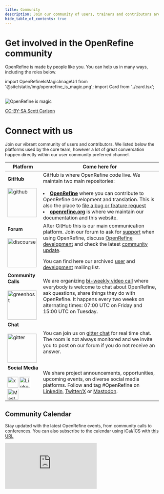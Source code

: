 ```yaml
---
title: Community
description: Join our community of users, trainers and contributors around the world.
hide_table_of_contents: true
---
```


<!-- Add mission, vision and value here once they are clarified -->

# Get involved in the OpenRefine community

OpenRefine is made by people like you. You can help us in many ways, including the roles below.

import OpenRefineIsMagicImageUrl from '@site/static/img/openrefine_is_magic.png';
import Card from '../card.tsx';

<div className="cardList">
  <Card href="/docs/technical-reference/code-contributions" title="Developer" description="to maintain OpenRefine or develop a new extensions"/>
  <Card href="/docs/technical-reference/introduction" title="Designer" description="to improve OpenRefine usability" />
</div>
<div className="cardList">
  <Card href="/docs/technical-reference/documentation-contributions" title="Technical Writer" description="to keep our user documentation up to date and enrich it with more example" />
  <Card href="https://hosted.weblate.org/engage/openrefine/" title="Translator" description="to translate OpenRefine interface in your language via Weblate." />
</div>
<div className="cardList">
  <Card href="https://forum.openrefine.org/c/support/12" title="OpenRefine expert" description="by answering OpenRefine-related questions in your community preferred channels (Slack, Telegram, or other form of discussion list), by monitoring social media or our forum. Help us by turn recurring bug report and feature requests and bug reports GitHub issues" />
  <Card title="Advocate & Trainer" description="by introducing OpenRefine to your community and by providing customed training based on your community workflow and dataset" />
</div>
<br />

<!-- TODO rebuild the structure of the URL for each contributor guide. Add placeholder for the new one -->

<div style={{float: 'right', textAlign: 'right'}}>
  <img src={OpenRefineIsMagicImageUrl} alt="OpenRefine is magic" id="magic"/>
  <p style={{fontSize: '0.7em'}}>
    <a href="https://commons.wikimedia.org/wiki/File:Open_Refine_is_Magic.png">CC-BY-SA Scott Carlson</a>
  </p>
</div>

# Connect with us

Join our vibrant community of users and contributors. We listed below the platforms used by the core team, however a lot of great conversation happen directly within our user community preferred channel. 


| Platform | Come here for |
| --------------- | --------------- |
| **GitHub**  <br></br> <img src="/img/logo/github.png" alt="github" height="95"/>|GitHub is where OpenRefine code live. We maintain two main repositories: <br></br> <li> **[OpenRefine](https://github.com/OpenRefine/OpenRefine)** where you can contribute to OpenRefine development and translation. This is also the place to [file a bug or feature request](https://github.com/OpenRefine/OpenRefine/issues/new/choose)</li>  <li> **[openrefine.org](https://github.com/OpenRefine/openrefine.org)** is where we maintain our documentation and this website.</li> |
 | **Forum**  <br></br> <img src="/img/logo/discourse.png" alt="discourse" height="95"/>|After GitHub this is our main communication platform. Join our forum to ask for [support](https://forum.openrefine.org/c/support/12) when using OpenRefine, discuss [OpenRefine development](https://forum.openrefine.org/c/dev/8) and check the latest [community update](https://forum.openrefine.org/c/news/13).<p></p> You can find here our archived [user](https://groups.google.com/u/2/g/openrefine) and [development](https://groups.google.com/u/2/g/openrefine-dev) mailing list.|
| **Community Calls** <br></br> <img src="/img/logo/gh-og.png" alt="greenhost" height="95"/>| We are organizing [bi-weekly video call](https://forum.openrefine.org/t/openrefine-community-meetup/1276) where everybody is welcome to chat about OpenRefine, ask questions, share things they do with OpenRefine. It happens every two weeks on alternating times:  07:00 UTC on Friday and 15:00 UTC on Tuesday. |
| **Chat**   <br></br> <img src="/img/logo/gitter.png" alt="gitter" height="95"/>|You can join us on [gitter chat](https://app.gitter.im/#/room/#OpenRefine_OpenRefine:gitter.im) for real time chat. The room is not always monitored and we invite you to post on our forum if you do not receive an answer.|
| **Social Media**  <br></br> <img src="/img/logo/x.svg" alt="x" height="35"/> <img src="/img/logo/LinkedIn.png" alt="LinkedIn" height="35"/> <img src="/img/logo/Mastodon.png" alt="Mastodon" height="35"/> | We share project announcements, opportunities, upcoming events, on diverse social media platforms. Follow and tag #OpenRefine on [LinkedIn](https://www.linkedin.com/company/openrefine/), [Twitter/X](https://twitter.com/openrefine) or [Mastodon]( https://fosstodon.org/@OpenRefine).|


## Community Calendar 

Stay updated with the latest OpenRefine events, from community calls to conferences. You can also subscribe to the calendar using iCal/ICS with [this URL](https://calendar.google.com/calendar/ical/kldtfmh7nnopd5jdod292mi8f4%40group.calendar.google.com/public/basic.ics)

<iframe 
  src="https://calendar.google.com/calendar/u/0/embed?src=kldtfmh7nnopd5jdod292mi8f4@group.calendar.google.com" 
  style={{border: 0, width: '800px', height: '600px', display: 'block', margin: '0 auto'}} 
  frameBorder="0" 
  scrolling="no">
</iframe>
